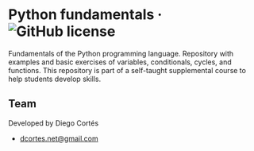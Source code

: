 # Python fundamentals &middot; ![GitHub license](https://img.shields.io/badge/license-MIT-blue.svg)

Fundamentals of the Python programming language. Repository with examples and basic exercises of variables, conditionals, cycles, and functions. This repository is part of a self-taught supplemental course to help students develop skills.

## Team

Developed by Diego Cortés

* dcortes.net@gmail.com